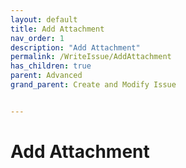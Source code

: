 ```yaml
---
layout: default
title: Add Attachment
nav_order: 1
description: "Add Attachment"
permalink: /WriteIssue/AddAttachment
has_children: true
parent: Advanced
grand_parent: Create and Modify Issue


---
```


# Add Attachment
 